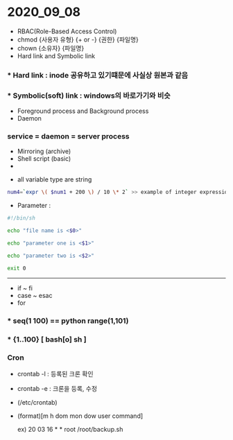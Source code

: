 # 2020_09_08

- RBAC(Role-Based Access Control)
- chmod {사용자 유형} {+ or -} {권한} {파일명}
- chown {소유자} {파일명}
- Hard link and Symbolic link

### * Hard link : inode 공유하고 있기떄문에 사실상 원본과 같음

### * Symbolic(soft) link : windows의 바로가기와 비슷

- Foreground process and Background process
- Daemon

### service = daemon = server process

- Mirroring (archive)
- Shell script (basic)
- 

* all variable type are string

```bash
num4=`expr \( $num1 + 200 \) / 10 \* 2` >> example of integer expression
```

* Parameter :

```bash
#!/bin/sh

echo "file name is <$0>"

echo "parameter one is <$1>"

echo "parameter two is <$2>"

exit 0
```

---

- if ~ fi
- case ~ esac
- for

### * seq(1 100) == python range(1,101)

### * {1..100} [ bash[o] sh ]

### Cron

- crontab -l : 등록된 크론 확인
- crontab -e : 크론을 등록, 수정
- (/etc/crontab)
- (format)[m h dom mon dow user command]

    ex) 20 03 16 * * root /root/backup.sh